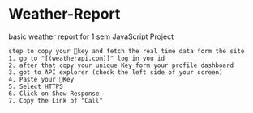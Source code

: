 # Weather-Report
basic weather report for 1 sem JavaScript Project

````````````````````````````````````````````````````````````````````
step to copy your 🔑key and fetch the real time data form the site
1. go to "[(weatherapi.com)]" log in you id
2. after that copy your unique Key form your profile dashboard 
3. got to API explorer (check the left side of your screen)
4. Paste your 🔑Key
5. Select HTTPS
6. Click on Show Response
7. Copy the Link of "Call"
